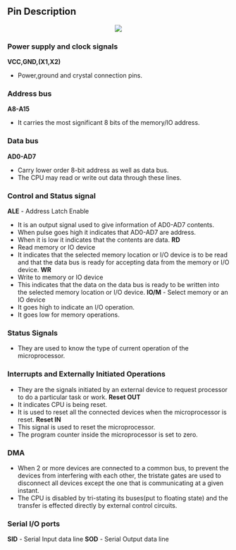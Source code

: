 ## Pin Description
<p align="center")>
  <img src="https://scanftree.com/microprocessor/8085.png">
</p>

### Power supply and clock signals
**VCC,GND,(X1,X2)**
- Power,ground and crystal connection pins.

### Address bus
**A8-A15**
- It carries the most significant 8 bits of the memory/IO address.

### Data bus
**AD0-AD7** 
- Carry lower order 8-bit address as well as data bus.
- The CPU may read or write out data through these lines.

### Control and Status signal
**ALE** - Address Latch Enable
- It is an output signal used to give information of AD0-AD7 contents.
- When pulse goes high it indicates that AD0-AD7 are address.
- When it is low it indicates that the contents are data.
**RD** 
- Read memory or IO device
- It indicates that the selected memory location or I/O device is to be read and that the data bus is ready for accepting data from the memory or I/O device.
**WR**
- Write to memory or IO device
- This indicates that the data on the data bus is ready to be written into the selected memory location or I/O device.
**IO/M** - Select memory or an IO device
- It goes high to indicate an I/O operation.
- It goes low for memory operations.

### Status Signals
- They are used to know the type of current operation of the microprocessor.

### Interrupts and Externally Initiated Operations
- They are the signals initiated by an external device to request processor to do a particular task or work.
**Reset OUT** 
- It indicates CPU is being reset.
- It is used to reset all the connected devices when the microprocessor is reset.
**Reset IN**
- This signal is used to reset the microprocessor.
- The program counter inside the microprocessor is set to zero.

### DMA
- When 2 or more devices are connected to a common bus, to prevent the devices from interfering with each other, the tristate gates are used to disconnect all devices except the one that is communicating at a given instant.
- The CPU is disabled by tri-stating its buses(put to floating state) and the transfer is effected directly by external control circuits.

### Serial I/O ports
**SID** - Serial Input data line
**SOD** - Serial Output data line

